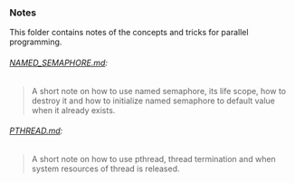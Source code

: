 ### Notes
This folder contains notes of the concepts and tricks for parallel programming.

###### [NAMED_SEMAPHORE.md](NAMED_SEMAPHORE.md):
> A short note on how to use named semaphore, its life scope, how to destroy it and how to initialize named semaphore to default value when it already exists.

###### [PTHREAD.md](PTHREAD.md):
> A short note on how to use pthread, thread termination and when system resources of thread is released.

